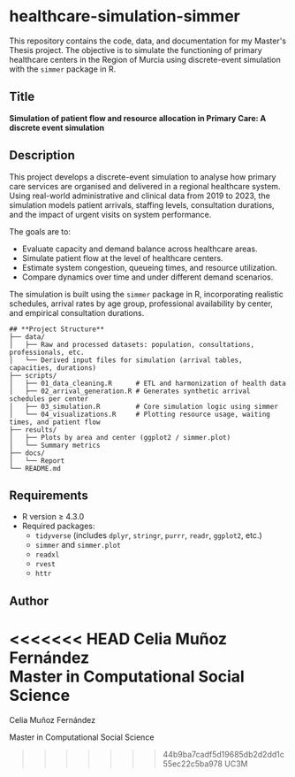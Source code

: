 # **healthcare-simulation-simmer**
This repository contains the code, data, and documentation for my Master's Thesis project. The objective is to simulate the functioning of primary healthcare centers in the Region of Murcia using discrete-event simulation with the `simmer` package in R.

## **Title**
**Simulation of patient flow and resource allocation in Primary Care: A discrete event simulation**

## **Description**
This project develops a discrete-event simulation to analyse how primary care services are organised and delivered in a regional healthcare system. Using real-world administrative and clinical data from 2019 to 2023, the simulation models patient arrivals, staffing levels, consultation durations, and the impact of urgent visits on system performance.

The goals are to:
- Evaluate capacity and demand balance across healthcare areas.
- Simulate patient flow at the level of healthcare centers.
- Estimate system congestion, queueing times, and resource utilization.
- Compare dynamics over time and under different demand scenarios.

The simulation is built using the `simmer` package in R, incorporating realistic schedules, arrival rates by age group, professional availability by center, and empirical consultation durations.

```{r}
## **Project Structure**
├── data/
│   ├── Raw and processed datasets: population, consultations, professionals, etc.
│   └── Derived input files for simulation (arrival tables, capacities, durations)
├── scripts/
│   ├── 01_data_cleaning.R      # ETL and harmonization of health data
│   ├── 02_arrival_generation.R # Generates synthetic arrival schedules per center
│   ├── 03_simulation.R         # Core simulation logic using simmer
│   └── 04_visualizations.R     # Plotting resource usage, waiting times, and patient flow
├── results/
│   ├── Plots by area and center (ggplot2 / simmer.plot)
│   └── Summary metrics
├── docs/
│   └── Report
└── README.md

```

## **Requirements**
- R version ≥ 4.3.0
- Required packages:
  - `tidyverse` (includes `dplyr`, `stringr`, `purrr`, `readr`, `ggplot2`, etc.)
  - `simmer` and `simmer.plot`
  - `readxl`
  - `rvest`
  - `httr`

## **Author**
<<<<<<< HEAD
Celia Muñoz Fernández  
Master in Computational Social Science  
=======
Celia Muñoz Fernández

Master in Computational Social Science

>>>>>>> 44b9ba7cadf5d19685db2d2dd1c55ec22c5ba978
UC3M
